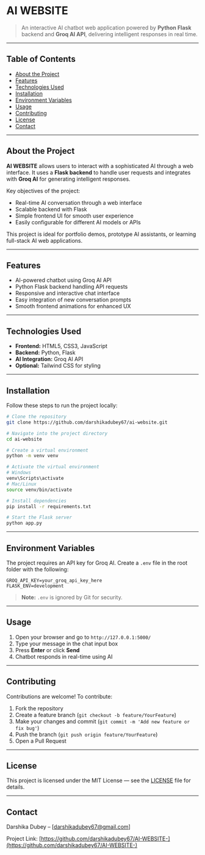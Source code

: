 # AI WEBSITE

> An interactive AI chatbot web application powered by **Python Flask** backend and **Groq AI API**, delivering intelligent responses in real time.

---

## Table of Contents

- [About the Project](#about-the-project)  
- [Features](#features)  
- [Technologies Used](#technologies-used)  
- [Installation](#installation)  
- [Environment Variables](#environment-variables)  
- [Usage](#usage)  
- [Contributing](#contributing)  
- [License](#license)  
- [Contact](#contact)  

---

## About the Project

**AI WEBSITE** allows users to interact with a sophisticated AI through a web interface. It uses a **Flask backend** to handle user requests and integrates with **Groq AI** for generating intelligent responses.  

Key objectives of the project:  

- Real-time AI conversation through a web interface  
- Scalable backend with Flask  
- Simple frontend UI for smooth user experience  
- Easily configurable for different AI models or APIs  

This project is ideal for portfolio demos, prototype AI assistants, or learning full-stack AI web applications.  

---

## Features

- AI-powered chatbot using Groq AI API  
- Python Flask backend handling API requests  
- Responsive and interactive chat interface  
- Easy integration of new conversation prompts  
- Smooth frontend animations for enhanced UX  

---

## Technologies Used

- **Frontend:** HTML5, CSS3, JavaScript  
- **Backend:** Python, Flask  
- **AI Integration:** Groq AI API  
- **Optional:** Tailwind CSS for styling  

---

## Installation

Follow these steps to run the project locally:

```bash
# Clone the repository
git clone https://github.com/darshikadubey67/ai-website.git

# Navigate into the project directory
cd ai-website

# Create a virtual environment
python -m venv venv

# Activate the virtual environment
# Windows
venv\Scripts\activate
# Mac/Linux
source venv/bin/activate

# Install dependencies
pip install -r requirements.txt

# Start the Flask server
python app.py
````

---

## Environment Variables

The project requires an API key for Groq AI. Create a `.env` file in the root folder with the following:

```env
GROQ_API_KEY=your_groq_api_key_here
FLASK_ENV=development
```

> **Note:** `.env` is ignored by Git for security.

---

## Usage

1. Open your browser and go to `http://127.0.0.1:5000/`
2. Type your message in the chat input box
3. Press **Enter** or click **Send**
4. Chatbot responds in real-time using AI

---

## Contributing

Contributions are welcome! To contribute:

1. Fork the repository
2. Create a feature branch (`git checkout -b feature/YourFeature`)
3. Make your changes and commit (`git commit -m 'Add new feature or fix bug'`)
4. Push the branch (`git push origin feature/YourFeature`)
5. Open a Pull Request

---

## License

This project is licensed under the MIT License — see the [LICENSE](LICENSE) file for details.

---

## Contact

Darshika Dubey – \[[darshikadubey67@gmail.com](mailto:your-email@example.com)]

Project Link: [https://github.com/darshikadubey67/AI-WEBSITE-](https://github.com/darshikadubey67/AI-WEBSITE-)

